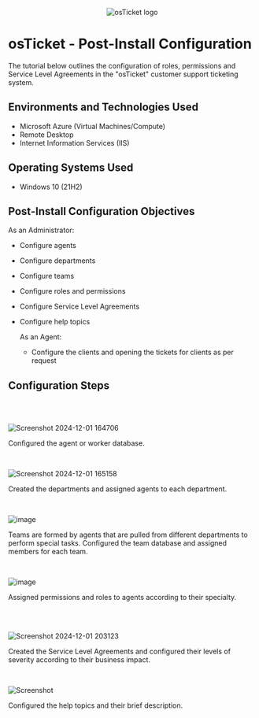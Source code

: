 <p align="center">
<img src="https://i.imgur.com/Clzj7Xs.png" alt="osTicket logo"/>
</p>

<h1>osTicket - Post-Install Configuration</h1>
The tutorial below outlines the configuration of roles, permissions and Service Level Agreements in the "osTicket" customer support ticketing system.
<br />


<h2>Environments and Technologies Used</h2>

- Microsoft Azure (Virtual Machines/Compute)
- Remote Desktop
- Internet Information Services (IIS)

<h2>Operating Systems Used </h2>

- Windows 10</b> (21H2)

<h2>Post-Install Configuration Objectives</h2>

 As an Administrator:
- Configure agents
- Configure departments
- Configure teams
- Configure roles and permissions
- Configure Service Level Agreements
- Configure help topics

  As an Agent:
  - Configure the clients and opening the tickets for clients as per request
  
<h2>Configuration Steps</h2>
<br />
</br>

![Screenshot 2024-12-01 164706](https://github.com/user-attachments/assets/ce87a5f2-0287-4327-bde0-9901341fcf52)

 <p>
  Configured the agent or worker database.
 </p>
 
</br>
<p>

![Screenshot 2024-12-01 165158](https://github.com/user-attachments/assets/62342a1e-e406-4c83-a135-000f918ad4c2)

<p>
Created the departments and assigned agents to each department.
</p>

<br />

<p>

![image](https://github.com/user-attachments/assets/88eea9d0-fffd-41dc-888e-764795a1e943)
</p>
<p>
 Teams are formed by agents that are pulled from different departments to perform special tasks. 
Configured the team database and assigned members for each team.
</p>
<br />

<p>

![image](https://github.com/user-attachments/assets/234f51ed-1d19-4af5-89db-89607ba7539e)

</p>
<p>
Assigned permissions and roles to agents according to their specialty.
</p>
<br />
<br />
<p>

![Screenshot 2024-12-01 203123](https://github.com/user-attachments/assets/789e713e-9287-400f-802e-0137b450489b)

</p>
<p>
Created the Service Level Agreements and configured their levels of severity according to their business impact.
</p>

<br />
<p>

![Screenshot](https://github.com/user-attachments/assets/9a1106c2-a9d6-4195-9ab2-0f7955908aad)

</p>
<p>
Configured the help topics and their brief description.
</p>


